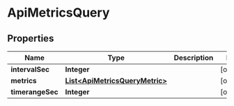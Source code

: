 
# ApiMetricsQuery

## Properties
Name | Type | Description | Notes
------------ | ------------- | ------------- | -------------
**intervalSec** | **Integer** |  |  [optional]
**metrics** | [**List&lt;ApiMetricsQueryMetric&gt;**](ApiMetricsQueryMetric.md) |  |  [optional]
**timerangeSec** | **Integer** |  |  [optional]



